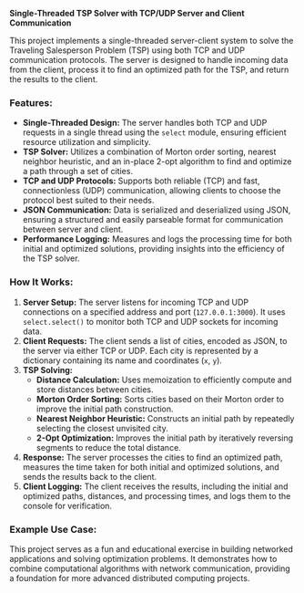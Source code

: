 **Single-Threaded TSP Solver with TCP/UDP Server and Client Communication**

This project implements a single-threaded server-client system to solve the Traveling Salesperson Problem (TSP) using both TCP and UDP communication protocols. The server is designed to handle incoming data from the client, process it to find an optimized path for the TSP, and return the results to the client.

### Features:
- **Single-Threaded Design:** The server handles both TCP and UDP requests in a single thread using the `select` module, ensuring efficient resource utilization and simplicity.
- **TSP Solver:** Utilizes a combination of Morton order sorting, nearest neighbor heuristic, and an in-place 2-opt algorithm to find and optimize a path through a set of cities.
- **TCP and UDP Protocols:** Supports both reliable (TCP) and fast, connectionless (UDP) communication, allowing clients to choose the protocol best suited to their needs.
- **JSON Communication:** Data is serialized and deserialized using JSON, ensuring a structured and easily parseable format for communication between server and client.
- **Performance Logging:** Measures and logs the processing time for both initial and optimized solutions, providing insights into the efficiency of the TSP solver.

### How It Works:
1. **Server Setup:** The server listens for incoming TCP and UDP connections on a specified address and port (`127.0.0.1:3000`). It uses `select.select()` to monitor both TCP and UDP sockets for incoming data.
2. **Client Requests:** The client sends a list of cities, encoded as JSON, to the server via either TCP or UDP. Each city is represented by a dictionary containing its name and coordinates (`x`, `y`).
3. **TSP Solving:**
   - **Distance Calculation:** Uses memoization to efficiently compute and store distances between cities.
   - **Morton Order Sorting:** Sorts cities based on their Morton order to improve the initial path construction.
   - **Nearest Neighbor Heuristic:** Constructs an initial path by repeatedly selecting the closest unvisited city.
   - **2-Opt Optimization:** Improves the initial path by iteratively reversing segments to reduce the total distance.
4. **Response:** The server processes the cities to find an optimized path, measures the time taken for both initial and optimized solutions, and sends the results back to the client.
5. **Client Logging:** The client receives the results, including the initial and optimized paths, distances, and processing times, and logs them to the console for verification.

### Example Use Case:
This project serves as a fun and educational exercise in building networked applications and solving optimization problems. It demonstrates how to combine computational algorithms with network communication, providing a foundation for more advanced distributed computing projects.
